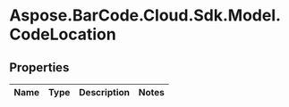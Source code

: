 # Aspose.BarCode.Cloud.Sdk.Model.CodeLocation

## Properties

Name | Type | Description | Notes
---- | ---- | ----------- | -----


